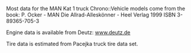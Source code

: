 Most data for the MAN Kat 1 truck Chrono::Vehicle models come from the book:
P. Ocker - MAN Die Allrad-Alleskönner - Heel Verlag 1999 ISBN 3-89365-705-3

Engine data is available from Deutz: www.deutz.de

Tire data is estimated from Pacejka truck tire data set.

